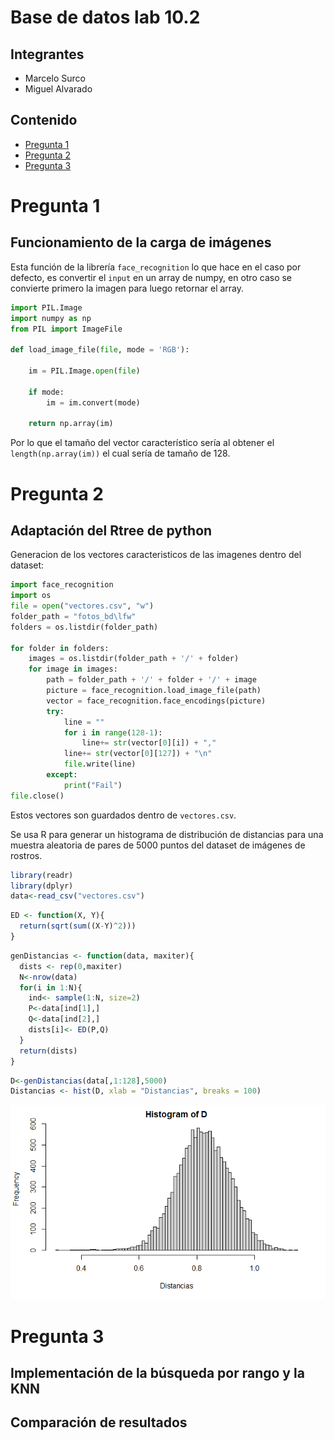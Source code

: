 # Base de datos lab 10.2
## Integrantes
* Marcelo Surco
* Miguel Alvarado

## Contenido
* [Pregunta 1](#pregunta-1)
* [Pregunta 2](#pregunta-2)
* [Pregunta 3](#pregunta-3)

# Pregunta 1
## Funcionamiento de la carga de imágenes
Esta función de la librería `face_recognition` lo que hace en el caso por defecto, es convertir el `input` en un array de numpy, en otro caso se convierte primero la imagen para luego retornar el array.

```python
import PIL.Image
import numpy as np
from PIL import ImageFile

def load_image_file(file, mode = 'RGB'):

    im = PIL.Image.open(file)

    if mode:
        im = im.convert(mode)

    return np.array(im)
```

Por lo que el tamaño del vector característico sería al obtener el `length(np.array(im))` el cual sería de tamaño de 128.
# Pregunta 2
## Adaptación del Rtree de python
Generacion de los vectores caracteristicos de las imagenes dentro del dataset:

```python
import face_recognition
import os
file = open("vectores.csv", "w")
folder_path = "fotos_bd\lfw"
folders = os.listdir(folder_path)

for folder in folders:
    images = os.listdir(folder_path + '/' + folder)
    for image in images:
        path = folder_path + '/' + folder + '/' + image
        picture = face_recognition.load_image_file(path)
        vector = face_recognition.face_encodings(picture)
        try:
            line = ""
            for i in range(128-1):
                line+= str(vector[0][i]) + ","
            line+= str(vector[0][127]) + "\n"
            file.write(line)
        except:
            print("Fail")
file.close()
```
Estos vectores son guardados dentro de `vectores.csv`.

Se usa R para generar un histograma de  distribución  de  distancias  para  una 
muestra  aleatoria  de  pares  de  5000 puntos del dataset  de 
imágenes de rostros.

```R
library(readr)
library(dplyr)
data<-read_csv("vectores.csv")
```
```R
ED <- function(X, Y){
  return(sqrt(sum((X-Y)^2)))
}
```
```R
genDistancias <- function(data, maxiter){
  dists <- rep(0,maxiter)
  N<-nrow(data)
  for(i in 1:N){
    ind<- sample(1:N, size=2)
    P<-data[ind[1],]
    Q<-data[ind[2],]
    dists[i]<- ED(P,Q)
  }
  return(dists)
}

```

```R
D<-genDistancias(data[,1:128],5000)
Distancias <- hist(D, xlab = "Distancias", breaks = 100)
```
![alt text](https://github.com/marcelo130102/Bd-2-Lab-10.2/blob/master/histogramaPara5000ParesPuntos.png)


# Pregunta 3
## Implementación de la búsqueda por rango y la KNN

## Comparación de resultados
